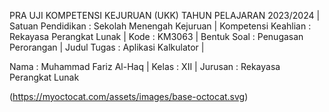 PRA UJI KOMPETENSI KEJURUAN (UKK) TAHUN PELAJARAN 2023/2024 |
Satuan Pendidikan	: Sekolah Menengah Kejuruan |
Kompetensi Keahlian : Rekayasa Perangkat Lunak |
Kode 				: KM3063 |
Bentuk Soal 		: Penugasan Perorangan |
Judul Tugas 		: Aplikasi Kalkulator |

Nama 	: Muhammad Fariz Al-Haq |
Kelas 	: XII |
Jurusan : Rekayasa Perangkat Lunak

(https://myoctocat.com/assets/images/base-octocat.svg)
